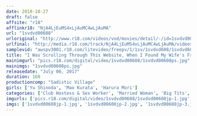 ```yaml
---
date: 2018-10-27
draft: false
affsite: "r18"
afflinkr18: "NjA4LjEuMS4xLjAuMC4wLjAuMA"
url: "1svdvd00608"
urloriginal: "http://www.r18.com/videos/vod/movies/detail/-/id=1svdvd00608"
urlfinal: "http://media.r18.com/track/NjA4LjEuMS4xLjAuMC4wLjAuMA/videos/vod/movies/detail/-/id=1svdvd00608"
samplevid: "awspv3001.r18.com/litevideo/freepv/1/1sv/1svdvd608/1svdvd608_dmb_w.mp4"
title: "I Was Scrolling Through This Website, When I Found My Wife's Friend Working At A Married Woman Sleep Together Reflexology Service! I Went To The Salon And Told Her, 'I'll Keep This A Secret From Your Husband, So I Want You To Pussy Grind Me!' Instant Coercion! But Then I Inserted My Dick In Anyway And Had Creampie Sex!"
mainimgurl: "pics.r18.com/digital/video/1svdvd00608/1svdvd00608ps.jpg"
mainimgs: "1svdvd00608ps.jpg"
releasedate: "July 06, 2017"
duration: 168
productioncomp: "Sadistic Village"
girls: ['Yu Shinoda', 'Mao Kurata', 'Harura Mori']
categories: ['Club Hostess & Sex Worker', 'Married Woman', 'Big Tits', 'Variety', 'Voyeur', 'Hi-Def', 'Special 7 studios SALE']
imgurls: ['pics.r18.com/digital/video/1svdvd00608/1svdvd00608jp-1.jpg', 'pics.r18.com/digital/video/1svdvd00608/1svdvd00608jp-2.jpg', 'pics.r18.com/digital/video/1svdvd00608/1svdvd00608jp-3.jpg', 'pics.r18.com/digital/video/1svdvd00608/1svdvd00608jp-4.jpg', 'pics.r18.com/digital/video/1svdvd00608/1svdvd00608jp-5.jpg', 'pics.r18.com/digital/video/1svdvd00608/1svdvd00608jp-6.jpg', 'pics.r18.com/digital/video/1svdvd00608/1svdvd00608jp-7.jpg', 'pics.r18.com/digital/video/1svdvd00608/1svdvd00608jp-8.jpg', 'pics.r18.com/digital/video/1svdvd00608/1svdvd00608jp-9.jpg', 'pics.r18.com/digital/video/1svdvd00608/1svdvd00608jp-10.jpg', 'pics.r18.com/digital/video/1svdvd00608/1svdvd00608jp-11.jpg', 'pics.r18.com/digital/video/1svdvd00608/1svdvd00608jp-12.jpg', 'pics.r18.com/digital/video/1svdvd00608/1svdvd00608jp-13.jpg', 'pics.r18.com/digital/video/1svdvd00608/1svdvd00608jp-14.jpg', 'pics.r18.com/digital/video/1svdvd00608/1svdvd00608jp-15.jpg', 'pics.r18.com/digital/video/1svdvd00608/1svdvd00608jp-16.jpg', 'pics.r18.com/digital/video/1svdvd00608/1svdvd00608jp-17.jpg', 'pics.r18.com/digital/video/1svdvd00608/1svdvd00608jp-18.jpg', 'pics.r18.com/digital/video/1svdvd00608/1svdvd00608jp-19.jpg', 'pics.r18.com/digital/video/1svdvd00608/1svdvd00608jp-20.jpg']
imgs: ['1svdvd00608jp-1.jpg', '1svdvd00608jp-2.jpg', '1svdvd00608jp-3.jpg', '1svdvd00608jp-4.jpg', '1svdvd00608jp-5.jpg', '1svdvd00608jp-6.jpg', '1svdvd00608jp-7.jpg', '1svdvd00608jp-8.jpg', '1svdvd00608jp-9.jpg', '1svdvd00608jp-10.jpg', '1svdvd00608jp-11.jpg', '1svdvd00608jp-12.jpg', '1svdvd00608jp-13.jpg', '1svdvd00608jp-14.jpg', '1svdvd00608jp-15.jpg', '1svdvd00608jp-16.jpg', '1svdvd00608jp-17.jpg', '1svdvd00608jp-18.jpg', '1svdvd00608jp-19.jpg', '1svdvd00608jp-20.jpg']
---
```

